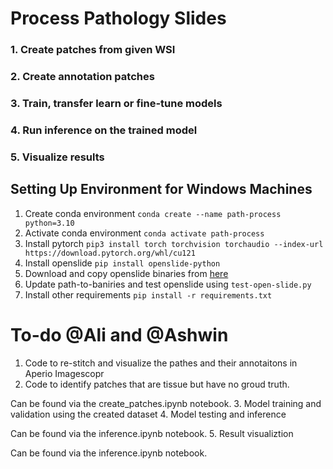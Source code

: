 ﻿# Process Pathology Slides
 ### 1. Create patches from given WSI
 ### 2. Create annotation patches
 ### 3. Train, transfer learn or fine-tune models
 ### 4. Run inference on the trained model
 ### 5. Visualize results

## Setting Up Environment for Windows Machines

1. Create conda environment
```conda create --name path-process python=3.10```
2. Activate conda environment
```conda activate path-process```
3. Install pytorch
```pip3 install torch torchvision torchaudio --index-url https://download.pytorch.org/whl/cu121```
4. Install openslide
```pip install openslide-python```
5. Download and copy openslide binaries from [here](https://openslide.org/api/python/#basic-usage)
6. Update path-to-baniries and test openslide using ```test-open-slide.py```
7. Install other requirements
```pip install -r requirements.txt```


# To-do @Ali and @Ashwin
1. Code to re-stitch and visualize the pathes and their annotaitons in Aperio Imagescopr
2. Code to identify patches that are tissue but have no groud truth.

Can be found via the create_patches.ipynb notebook.
3. Model training and validation using the created dataset
4. Model testing and inference

Can be found via the inference.ipynb notebook.
5. Result visualiztion

Can be found via the inference.ipynb notebook.

 
